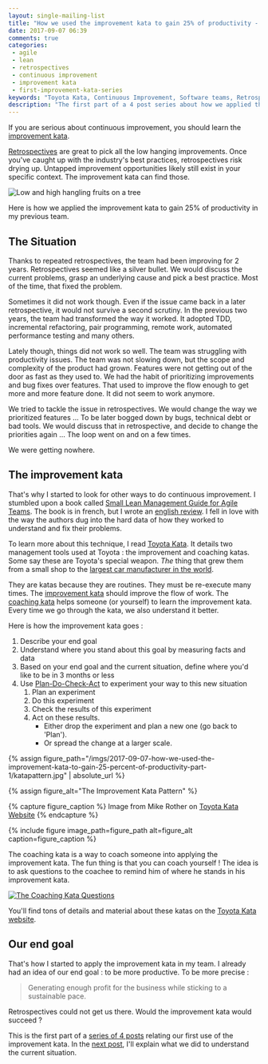 ```yaml
---
layout: single-mailing-list
title: "How we used the improvement kata to gain 25% of productivity - Part 1"
date: 2017-09-07 06:39
comments: true
categories:
 - agile
 - lean
 - retrospectives
 - continuous improvement
 - improvement kata
 - first-improvement-kata-series
keywords: "Toyota Kata, Continuous Improvement, Software teams, Retrospectives, Lean, Lean Software, Agile, Scrum"
description: "The first part of a 4 post series about how we applied the improvement kata to increase the productivity of our software team"
---
```

If you are serious about continuous improvement, you should learn the [improvement kata](http://www-personal.umich.edu/~mrother/The_Improvement_Kata.html).

[Retrospectives]({{site.baseurl}}/categories/#retrospectives) are great to pick all the low hanging improvements. Once you've caught up with the industry's best practices, retrospectives risk drying up. Untapped improvement opportunities likely still exist in your specific context. The improvement kata can find those.

![Low and high hangling fruits on a tree]({{site.url}}{{site.baseurl}}/imgs/2017-09-07-how-we-used-the-improvement-kata-to-gain-25-percent-of-productivity-part-1/low-hanging-fruits.jpeg)

Here is how we applied the improvement kata to gain 25% of productivity in my previous team.

## The Situation

Thanks to repeated retrospectives, the team had been improving for 2 years. Retrospectives seemed like a silver bullet. We would discuss the current problems, grasp an underlying cause and pick a best practice. Most of the time, that fixed the problem.

Sometimes it did not work though. Even if the issue came back in a later retrospective, it would not survive a second scrutiny. In the previous two years, the team had transformed the way it worked. It adopted TDD, incremental refactoring, pair programming, remote work, automated performance testing and many others.

Lately though, things did not work so well. The team was struggling with productivity issues. The team was not slowing down, but the scope and complexity of the product had grown. Features were not getting out of the door as fast as they used to. We had the habit of prioritizing improvements and bug fixes over features. That used to improve the flow enough to get more and more feature done. It did not seem to work anymore.

We tried to tackle the issue in retrospectives. We would change the way we prioritized features ... To be later bogged down by bugs, technical debt or bad tools. We would discuss that in retrospective, and decide to change the priorities again ... The loop went on and on a few times.

We were getting nowhere.

## The improvement kata 

That's why I started to look for other ways to do continuous improvement. I stumbled upon a book called [Small Lean Management Guide for Agile Teams](http://leanagilecamp.fr/). The book is in french, but I wrote an [english review](/are-most-agile-teams-doing-continuous-improvement-the-silly-way/). I fell in love with the way the authors dug into the hard data of how they worked to understand and fix their problems.

To learn more about this technique, I read [Toyota Kata](https://www.amazon.com/Toyota-Kata-Managing-Improvement-Adaptiveness/dp/0071635238/ref=sr_1_1?ie=UTF8&qid=1504758735&sr=8-1&keywords=toyota+kata). It details two management tools used at Toyota : the improvement and coaching katas. Some say these are Toyota's special weapon. _The_ thing that grew them from a small shop to the [largest car manufacturer in the world](https://en.wikipedia.org/wiki/Automotive_industry).

They are katas because they are routines. They must be re-execute many times. The [improvement kata](http://www-personal.umich.edu/~mrother/The_Improvement_Kata.html) should improve the flow of work. The [coaching kata](http://www-personal.umich.edu/~mrother/The_Coaching_Kata.html) helps someone (or yourself) to learn the improvement kata. Every time we go through the kata, we also understand it better.

Here is how the improvement kata goes :

1.  Describe your end goal
2.  Understand where you stand about this goal by measuring facts and data
3.  Based on your end goal and the current situation, define where you'd like to be in 3 months or less
4.  Use [Plan-Do-Check-Act](https://en.wikipedia.org/wiki/PDCA) to experiment your way to this new situation
    1.  Plan an experiment
    2.  Do this experiment
    3.  Check the results of this experiment
    4.  Act on these results. 
        *   Either drop the experiment and plan a new one (go back to 'Plan').
        *   Or spread the change at a larger scale.

{% assign figure_path="/imgs/2017-09-07-how-we-used-the-improvement-kata-to-gain-25-percent-of-productivity-part-1/katapattern.jpg" | absolute_url %}

{% assign figure_alt="The Improvement Kata Pattern" %}

{% capture figure_caption %}
Image from Mike Rother on [Toyota Kata Website](http://www-personal.umich.edu/~mrother/Homepage.html)
{% endcapture %}

{% include figure image_path=figure_path alt=figure_alt caption=figure_caption %}

The coaching kata is a way to coach someone into applying the improvement kata. The fun thing is that you can coach yourself ! The idea is to ask questions to the coachee to remind him of where he stands in his improvement kata.

[![The Coaching Kata Questions]({{site.url}}{{site.baseurl}}/imgs/2017-09-07-how-we-used-the-improvement-kata-to-gain-25-percent-of-productivity-part-1/The-coaching-Kata-questions.jpg)](https://traccsolution.com/resources/coaching-infographic/)

You'll find tons of details and material about these katas on the [Toyota Kata website](http://www-personal.umich.edu/~mrother/Homepage.html).

## Our end goal

That's how I started to apply the improvement kata in my team. I already had an idea of our end goal : to be more productive. To be more precise :

> Generating enough profit for the business while sticking to a sustainable pace.

Retrospectives could not get us there. Would the improvement kata would succeed ?

This is the first part of a [series of 4 posts]({{site.baseurl}}/categories/#first-improvement-kata-series) relating our first use of the improvement kata. In the [next post](/how-we-used-the-improvement-kata-to-gain-25-percent-of-productivity-part-2/), I'll explain what we did to understand the current situation.
